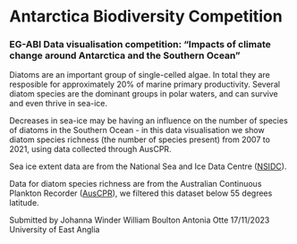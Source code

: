 # Antarctica Biodiversity Competition

### EG-ABI Data visualisation competition: “Impacts of climate change around Antarctica and the Southern Ocean” 

Diatoms are an important group of single-celled algae. In total they are resposible for approximately 20% of marine primary productivity. 
Several diatom species are the dominant groups in polar waters, and can survive and even thrive in sea-ice. 

Decreases in sea-ice may be having an influence on the number of species of diatoms in the Southern Ocean - in this data visualisation we show diatom species richness (the number of species present) from 2007 to 2021, using data collected through AusCPR. 

Sea ice extent data are from the National Sea and Ice Data Centre ([NSIDC](https://nsidc.org/data/seaice_index)). 

Data for diatom species richness are from the Australian Continuous Plankton Recorder ([AusCPR](https://www.gbif.org/dataset/29b28617-c91c-4bc9-b3aa-c97960a8b5c8)), we filtered this dataset below 55 degrees latitude. 

Submitted by
Johanna Winder
William Boulton
Antonia Otte
17/11/2023
University of East Anglia
